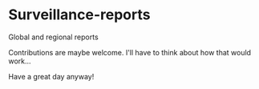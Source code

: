 Surveillance-reports
====================

Global and regional reports

Contributions are maybe welcome. I'll have to think about how that would work...

Have a great day anyway!
